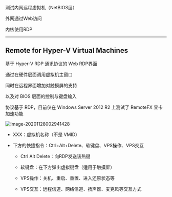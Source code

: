 测试内网远程虚拟机（NetBIOS层）

外网通过Web访问

内核使用RDP

------

## Remote for Hyper-V Virtual Machines

基于 Hyper-V RDP 通讯协议的 Web RDP界面

通过在硬件层面调用虚拟机主窗口

同时在远程界面增加对触摸屏的支持

以及对 BIOS 层面的控制与键盘输入

协议基于 RDP，目前仅在 Windows Server 2012 R2 上测试了 RemoteFX 显卡加速功能

![image-20201128002941428](https://i.loli.net/2020/11/28/HzynaRDAwb9c2XT.png)

- XXX：虚拟机名称（不是 VMID）

- 下方的快捷指令：Ctrl+Alt+Delete、软键盘、VPS操作、VPS交互

  - Ctrl Alt Delete：向RDP发送该热键

  - 软键盘：在下方弹出虚拟键盘（适用于触摸屏）

  - VPS操作：关机、重启、重置、进入还原状态等

  - VPS交互：远程信道、网络信道、扬声器、麦克风等交互方式

    